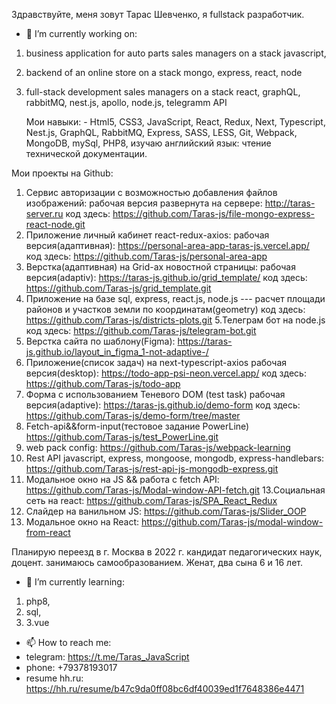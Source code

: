 Здравствуйте, меня зовут Тарас Шевченко, я fullstack разработчик.

- 🔭 I’m currently working on: 
1. business application for auto parts sales managers on a stack javascript,
2. backend of an online store on a stack mongo, express, react, node
3. full-stack development sales managers on a stack react, graphQL, rabbitMQ, nest.js, apollo, node.js, telegramm API

   Мои навыки: - Html5, CSS3, JavaScript, React, Redux,
Next, Typescript, Nest.js, GraphQL, RabbitMQ, Express, SASS, LESS, Git, Webpack, MongoDB, mySql, PHP8, изучаю английский язык:  чтение технической документации.

Мои проекты на Github:
1. Сервис авторизации с возможностью добавления файлов изображений:
   рабочая версия развернута на  сервере: http://taras-server.ru
   код здесь: https://github.com/Taras-js/file-mongo-express-react-node.git
2. Приложение личный кабинет react-redux-axios:
   рабочая версия(адаптивная): https://personal-area-app-taras-js.vercel.app/
   код здесь: https://github.com/Taras-js/personal-area-app
3. Верстка(адаптивная) на Grid-ах новостной страницы: рабочая версия(adaptiv): https://taras-js.github.io/grid_template/
   код здесь:  https://github.com/Taras-js/grid_template.git
4. Приложение на базе sql, express, react.js, node.js --- расчет площади районов и участков земли по координатам(geometry) код здесь: https://github.com/Taras-js/districts-plots.git
   5.Телеграм  бот на node.js
   код здесь: https://github.com/Taras-js/telegram-bot.git
6. Верстка сайта по шаблону(Figma):
   https://taras-js.github.io/layout_in_figma_1-not-adaptive-/
7.  Приложение(список задач) на next-typescript-axios
    рабочая версия(desktop):  https://todo-app-psi-neon.vercel.app/
    код здесь:  https://github.com/Taras-js/todo-app
8. Форма с использованием Теневого DOM (test task)
   рабочая версия(adaptive):    https://taras-js.github.io/demo-form код здесь:   https://github.com/Taras-js/demo-form/tree/master
9. Fetch-api&&form-input(тестовое задание PowerLine)
   https://github.com/Taras-js/test_PowerLine.git
10. web pack config: https://github.com/Taras-js/webpack-learning
11. Rest API javascript, express, mongoose, mongodb, express-handlebars:
    https://github.com/Taras-js/rest-api-js-mongodb-express.git
12.  Модальное окно на JS && работа с fetch API: https://github.com/Taras-js/Modal-window-API-fetch.git
13.Социальная сеть на react: https://github.com/Taras-js/SPA_React_Redux
14.  Слайдeр на ванильном JS: https://github.com/Taras-js/Slider_OOP
15.  Модальное окно на React: https://github.com/Taras-js/modal-window-from-react

Планирую переезд в г. Москва в 2022 г.
кандидат педагогических наук, доцент.
занимаюсь самообразованием.
Женат, два сына 6 и 16 лет.
- 🌱 I’m currently learning:
1. php8,
2. sql,
3. 3.vue

- 📫 How to reach me: 
- telegram: https://t.me/Taras_JavaScript
- phone: +79378193017
- resume hh.ru: https://hh.ru/resume/b47c9da0ff08bc6df40039ed1f7648386e4471



